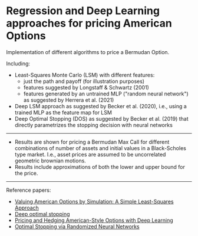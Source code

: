 # Regression and Deep Learning approaches for pricing American Options

Implementation of different algorithms to price a Bermudan Option.

Including:
* Least-Squares Monte Carlo (LSM) with different features:
	* just the path and payoff (for illustration purposes)
	* features suggested by Longstaff & Schwartz (2001)
	* features generated by an untrained MLP ("random neural network") as suggested by Herrera et al. (2021)
* Deep LSM approach as suggested by Becker et al. (2020), i.e., using a trained MLP as the feature map for LSM
* Deep Optimal Stopping (DOS) as suggested by Becker et al. (2019) that directly parametrizes the stopping decision with neural networks

***
* Results are shown for pricing a Bermudan Max Call for different combinations of number of assets and initial values in a Black-Scholes type market. I.e., asset prices are assumed to be uncorrelated geometric brownian motions.
* Results include approximations of both the lower and upper bound for the price.

***
Reference papers:
* [Valuing American Options by Simulation:
A Simple Least-Squares Approach](https://people.math.ethz.ch/~hjfurrer/teaching/LongstaffSchwartzAmericanOptionsLeastSquareMonteCarlo.pdf)
* [Deep optimal stopping](https://arxiv.org/pdf/1804.05394.pdf)
* [ Pricing and Hedging American-Style Options with Deep Learning](https://www.mdpi.com/1911-8074/13/7/158/htm)
* [Optimal Stopping via Randomized Neural Networks](https://arxiv.org/abs/2104.13669)

